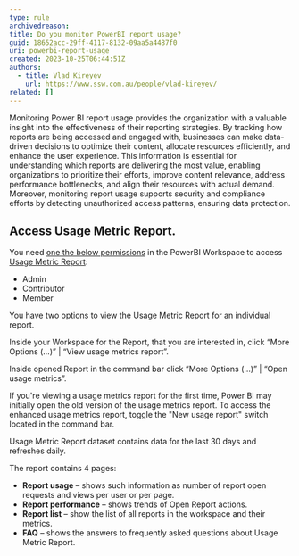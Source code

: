 ```yaml
---
type: rule
archivedreason:
title: Do you monitor PowerBI report usage?
guid: 18652acc-29ff-4117-8132-09aa5a4487f0
uri: powerbi-report-usage
created: 2023-10-25T06:44:51Z
authors:
  - title: Vlad Kireyev
    url: https://www.ssw.com.au/people/vlad-kireyev/
related: []
---
```


Monitoring Power BI report usage provides the organization with a valuable insight into the effectiveness of their reporting strategies. By tracking how reports are being accessed and engaged with, businesses can make data-driven decisions to optimize their content, allocate resources efficiently, and enhance the user experience. This information is essential for understanding which reports are delivering the most value, enabling organizations to prioritize their efforts, improve content relevance, address performance bottlenecks, and align their resources with actual demand. Moreover, monitoring report usage supports security and compliance efforts by detecting unauthorized access patterns, ensuring data protection.

<!--endintro-->

## Access Usage Metric Report.

You need [one the below permissions](https://learn.microsoft.com/en-us/power-bi/collaborate-share/service-roles-new-workspaces) in the PowerBI Workspace to access [Usage Metric Report](https://learn.microsoft.com/en-us/power-bi/collaborate-share/service-modern-usage-metrics):
-	Admin
-	Contributor
-	Member 

You have two options to view the Usage Metric Report for an individual report. 

Inside your Workspace for the Report, that you are interested in, click “More Options (…)” | “View usage metrics report”.



Inside opened Report in the command bar click “More Options (…)” | “Open usage metrics”.


If you're viewing a usage metrics report for the first time, Power BI may initially open the old version of the usage metrics report. To access the enhanced usage metrics report, toggle the "New usage report" switch located in the command bar.

Usage Metric Report dataset contains data for the last 30 days and refreshes daily.

The report contains 4 pages:
- **Report usage** – shows such information as number of report open requests and views per user or per page.
- **Report performance** – shows trends of Open Report actions.
- **Report list** – show the list of all reports in the workspace and their metrics.
- **FAQ** – shows the answers to frequently asked questions about Usage Metric Report.
